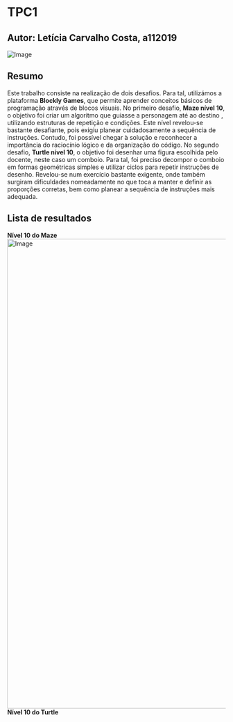 # TPC1
## Autor: Letícia Carvalho Costa, a112019
![Image](https://github.com/user-attachments/assets/8ff4eab7-81c8-4258-a209-545291ab0c84)
## Resumo
Este trabalho consiste na realização de dois desafios. Para tal, utilizámos a plataforma **Blockly Games**, que permite aprender conceitos básicos de programação através de blocos visuais. 
No primeiro desafio, **Maze nível 10**, o objetivo foi criar um algoritmo que guiasse a personagem até ao destino , utilizando estruturas de repetição e condições. Este nível revelou-se bastante desafiante, pois exigiu planear cuidadosamente a sequência de instruções. Contudo, foi possível chegar à solução e reconhecer a importância do raciocínio lógico e da organização do código.
No segundo desafio, **Turtle nível 10**, o objetivo foi desenhar uma figura escolhida pelo docente, neste caso um comboio. Para tal, foi preciso decompor o comboio em formas geométricas simples e utilizar ciclos para repetir instruções de desenho. Revelou-se num exercício bastante exigente, onde também surgiram dificuldades nomeadamente no que toca a manter e definir as proporções corretas, bem como planear a sequência de instruções mais adequada.
## Lista de resultados
**Nível 10 do Maze**
<img width="1920" height="1080" alt="Image" src="https://github.com/user-attachments/assets/dc5d9724-e439-4a05-93a2-c18838436fdf" />
**Nível 10 do Turtle**
